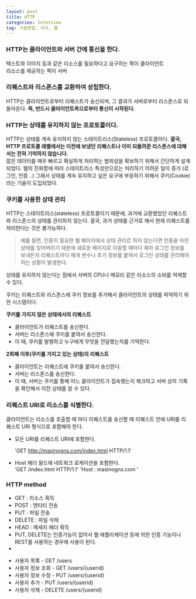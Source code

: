 ```yaml
---
layout: post
title: HTTP
categories: Interview
tag: 기술면접, 지식, 웹
---
```

### HTTP는 클라이언트와 서버 간에 통신을 한다.

텍스트와 이미지 등과 같은 리소스를 필요하다고 요구하는 쪽이 클라이언트 <br>
리소스를 제공하는 쪽이 서버

### 리퀘스트와 리스폰스를 교환하여 성립한다.

HTTP는 클라이언트로부터 리퀘스트가 송신되며, 그 결과가 서버로부터 리스폰스로 되돌아온다.
<strong>즉, 반드시 클라이언트측으로부터 통신이 시작된다.</strong>

### HTTP는 상태를 유지하지 않는 프로토콜이다.

HTTP는 상태를 계속 유지하지 않는 스테이트리스(Stateless) 프로토콜이다. <strong>결국, HTTP 프로토콜 레벨에서는 이전에 보냈던 리퀘스트나 이미 되돌려준 리스폰스에 대해서는 전혀 기억하지 않습니다.</strong><br>
많은 데이터를 매우 빠르고 확실하게 처리하는 범위성을 확보하기 위해서 간단하게 설계되었다.
웹의 진화함에 따라 스테이트리스 특성만으로는 처리하기 어려운 일이 증가 (로그인, 인증 ..)
그래서 상태를 계속 유지하고 싶은 요구에 부응하기 위해서 쿠키(Cookie)라는 기술이 도입되었다.

### 쿠키를 사용한 상태 관리
HTTP는 스테이트리스(stateless) 프로토콜이기 때문에, 과거에 교환했었던 리퀘스트와 리스폰스의 상태를 관리하지 않는다. 결국, 과거 상태를 근거로 해서 현재 리퀘스트를 처리한다는 것은 불가능하다.
> 예를 들면, 인증이 필요한 웹 페이지에서 상태 관리르 하지 않는다면 인증을 마친 상태를 잊어버리기 때문에 새로운 페이지로 이동할 때마다 재차 로그인 정보를 보내든지 리퀘스트마다 매개 변수나 추가 정보를 붙여서 로그인 상태를 관리해야 하는 상황이 발생한다.

상태를 유지하지 않는다는 점에서 서버의 CPU나 메모리 같은 리소스의 소비를 억제할 수 있다.

<p>쿠키는 리퀘스트와 리스폰스에 쿠키 정보를 추가해서 클라이언트의 상태를 파악하기 위한 시스템이다.</p>
<strong>쿠키를 가지지 않은 상태에서의 리퀘스트</strong>
<ul>
  <li>클라이언트가 리퀘스트를 송신한다.</li>
  <li>서버는 리스폰스에 쿠키를 붙여서 송신한다.</li>
  <li>이 때, 쿠키를 발행하고 누구에게 무엇을 전달했는지를 기억한다.</li>
</ul>
<strong>2회째 이후(쿠키를 가지고 있는 상태)의 리퀘스트</strong>
<ul>
  <li>클라이언트는 리퀘스트에 쿠키를 붙여서 송신한다.</li>
  <li>서버는 리스폰스를 송신한다.</li>
  <li>이 때, 서버는 쿠키를 통해 어느 클라이언트가 접속했는지 체크하고 서버 상의 기록을 확인해서 이전 상태를 알 수 있다.</li>
</ul>

### 리퀘스트 URI로 리소스를 식별한다.
클라이언트는 리소스를 호출할 때 마다 리퀘스트를 송신할 때 리퀘스트 안에 URI를 리퀘스트 URI 형식으로 포함해야 한다.
<ul>
  <li>모든 URI를 리퀘스트 URI에 포함한다.</li>

  'GET http://masinogns.com/index.html HTTP/1.1'

  <li>Host 헤더 필드에 네트워크 로케이션을 포함한다.</li>
  'GET /index.html HTTP/1.1'
  'Host : masinogns.com '
</ul>

### HTTP method
<ul>
  <li>GET : 리소스 획득</li>
  <li>POST : 엔티티 전송</li>
  <li>PUT : 파일 전송</li>
  <li>DELETE : 파일 삭제</li>
  <li>HEAD : 메세지 헤더 획득</li>
  <li>PUT, DELETE는 인증기능이 없어서 웹 애플리케이션 등에 의한 인증 기능이나 REST를 사용하는 경우에 사용이 된다.</li>
  <li></li>
</ul>

<ul>
  <li>사용자 목록 - GET /users</li>
  <li>사용자 정보 조회 - GET /users/{userid}</li>
  <li>사용자 정보 수정 - PUT /users/{userid}</li>
  <li>사용자 추가 - PUT /users/{userid}</li>
  <li>사용자 삭제 - DELETE /users/{userid}</li>
</ul>
